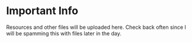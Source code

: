 Important Info
=====

Resources and other files will be uploaded here. Check back often since I will be spamming this with files later in the day.
